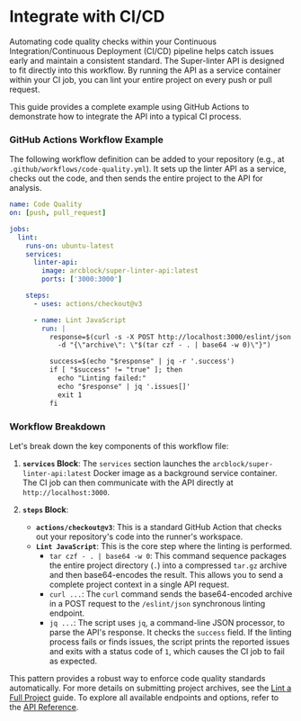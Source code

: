 # Integrate with CI/CD

Automating code quality checks within your Continuous Integration/Continuous Deployment (CI/CD) pipeline helps catch issues early and maintain a consistent standard. The Super-linter API is designed to fit directly into this workflow. By running the API as a service container within your CI job, you can lint your entire project on every push or pull request.

This guide provides a complete example using GitHub Actions to demonstrate how to integrate the API into a typical CI process.

### GitHub Actions Workflow Example

The following workflow definition can be added to your repository (e.g., at `.github/workflows/code-quality.yml`). It sets up the linter API as a service, checks out the code, and then sends the entire project to the API for analysis.

```yaml
name: Code Quality
on: [push, pull_request]

jobs:
  lint:
    runs-on: ubuntu-latest
    services:
      linter-api:
        image: arcblock/super-linter-api:latest
        ports: ['3000:3000']

    steps:
      - uses: actions/checkout@v3

      - name: Lint JavaScript
        run: |
          response=$(curl -s -X POST http://localhost:3000/eslint/json \
            -d "{\"archive\": \"$(tar czf - . | base64 -w 0)\"}")

          success=$(echo "$response" | jq -r '.success')
          if [ "$success" != "true" ]; then
            echo "Linting failed:"
            echo "$response" | jq '.issues[]'
            exit 1
          fi
```

### Workflow Breakdown

Let's break down the key components of this workflow file:

1.  **`services` Block**: The `services` section launches the `arcblock/super-linter-api:latest` Docker image as a background service container. The CI job can then communicate with the API directly at `http://localhost:3000`.

2.  **`steps` Block**:
    *   **`actions/checkout@v3`**: This is a standard GitHub Action that checks out your repository's code into the runner's workspace.
    *   **`Lint JavaScript`**: This is the core step where the linting is performed.
        *   `tar czf - . | base64 -w 0`: This command sequence packages the entire project directory (`.`) into a compressed `tar.gz` archive and then base64-encodes the result. This allows you to send a complete project context in a single API request.
        *   `curl ...`: The `curl` command sends the base64-encoded archive in a POST request to the `/eslint/json` synchronous linting endpoint.
        *   `jq ...`: The script uses `jq`, a command-line JSON processor, to parse the API's response. It checks the `success` field. If the linting process fails or finds issues, the script prints the reported issues and exits with a status code of `1`, which causes the CI job to fail as expected.

This pattern provides a robust way to enforce code quality standards automatically. For more details on submitting project archives, see the [Lint a Full Project](./guides-lint-project.md) guide. To explore all available endpoints and options, refer to the [API Reference](./api-reference.md).